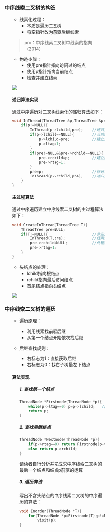 <div style="float: left; width: 64%; padding: 1%;">
    
### 中序线索二叉树的构造  

<ul>

- 线索化过程：
  - 本质是遍历二叉树
  - 将空指针改为前驱后继线索

> pro：中序线索二叉树中线索的指向（2014）  

- 构造步骤：
  - 使用pre指针指向访问过的结点
  - 使用p指针指向当前结点
  - 检查并建立线索

![](https://cdn-mineru.openxlab.org.cn/model-mineru/prod/76585adca20c3587f88d89587e71edca8e1fc50e3353660a5d0938cbebc7c9fa.jpg)  

#### 递归算法实现
通过中序遍历对二叉树线索化的递归算法如下：

```c
void InThread(ThreadTree &p,ThreadTree &pre){
    if(p!=NULL){
        InThread(p->lchild,pre);    //递归，线索化左子树
        if(p->lchild==NULL){        //当前结点的左子树为空
            p->lchild=pre;          //建立当前结点的前驱线索
            p->ltag=1;
        }
        if(pre!=NULL&&pre->rchild==NULL){ //前驱结点非空且其右子树为空
            pre->rchild=p;          //建立前驱结点的后继线索
            pre->rtag=1;
        }
        pre=p;                      //标记当前结点成为刚刚访问过的结点
        InThread(p->rchild,pre);    //递归，线索化右子树
    }
}
```

#### 主过程算法
通过中序遍历建立中序线索二叉树的主过程算法如下：

```c
void CreateInThread(ThreadTree T){
    ThreadTree pre=NULL;
    if(T!=NULL){                    //非空二叉树，线索化
        InThread(T,pre);            //线索化二叉树
        pre->rchild=NULL;           //处理遍历的最后一个结点
        pre->rtag=1;
    }
}
```
- 头结点的处理：
  - lchild指向根结点
  - rchild指向最后访问结点
  - 首尾结点指向头结点

![](https://cdn-mineru.openxlab.org.cn/model-mineru/prod/3b88560b15260cda3cfd0b4e2229bfad1694c1d19f2b50c0d4c2b47f5c35b88e.jpg)  

</ul>

### 中序线索二叉树的遍历  

<ul>

- 遍历原理：
  - 利用线索找前驱后继
  - 从第一个结点开始依次找后继

- 后继查找规则：
  - 右标志为1：直接获取后继
  - 右标志为0：找右子树最左下结点

#### 算法实现

<ul>

##### 1. 查找第一个结点

```c
ThreadNode *Firstnode(ThreadNode *p){
    while(p->ltag==0) p=p->lchild;   //最左下结点(不一定是叶结点)
    return p;
}
```

##### 2. 查找后继结点

```c
ThreadNode *Nextnode(ThreadNode *p){
    if(p->rtag==0) return Firstnode(p->rchild); //右子树中最左下结点
    else return p->rchild;                      //若rtag==1则直接返回后继线索
}
```

请读者自行分析并完成求中序线索二叉树的最后一个结点和结点p前驱的运算

##### 3. 遍历算法
写出不含头结点的中序线索二叉树的中序遍历的算法：

<!-- end list -->

```c
void Inorder(ThreadNode *T){
    for(ThreadNode *p=Firstnode(T);p!=NULL;p=Nextnode(p))
        visit(p);
}
```
</ul>
</ul>    

</div>
<div style="float: right; width: 26%; padding: 1%;">

</div>
<div style="clear: both;"></div>
